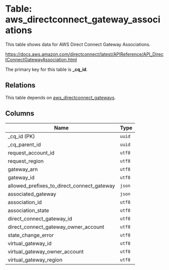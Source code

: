 # Table: aws_directconnect_gateway_associations

This table shows data for AWS Direct Connect Gateway Associations.

https://docs.aws.amazon.com/directconnect/latest/APIReference/API_DirectConnectGatewayAssociation.html

The primary key for this table is **_cq_id**.

## Relations

This table depends on [aws_directconnect_gateways](aws_directconnect_gateways.md).

## Columns

| Name          | Type          |
| ------------- | ------------- |
|_cq_id (PK)|`uuid`|
|_cq_parent_id|`uuid`|
|request_account_id|`utf8`|
|request_region|`utf8`|
|gateway_arn|`utf8`|
|gateway_id|`utf8`|
|allowed_prefixes_to_direct_connect_gateway|`json`|
|associated_gateway|`json`|
|association_id|`utf8`|
|association_state|`utf8`|
|direct_connect_gateway_id|`utf8`|
|direct_connect_gateway_owner_account|`utf8`|
|state_change_error|`utf8`|
|virtual_gateway_id|`utf8`|
|virtual_gateway_owner_account|`utf8`|
|virtual_gateway_region|`utf8`|